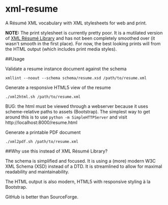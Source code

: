 xml-resume
==========

A Résumé XML vocabulary with XML stylesheets for web and print.

**NOTE:** The print stylesheet is currently pretty poor. It is a mutilated
version of [XML Résumé Library](http://xmlresume.sourceforge.net/) and has
not been completely smoothed over (it wasn't smooth in the first place). For
now, the best looking prints will from the HTML output (which includes print
media styles).

##Usage

Validate a resume instance document against the schema

    xmllint --noout --schema schema/resume.xsd /path/to/resume.xml

Generate a responsive HTML5 view of the resume

    ./xml2html.sh /path/to/resume.xml

BUG: the html must be viewed through a webserver because it uses
scheme-relative paths to assets (Bootstrap). The simplest way to
get around this is to use `python -m SimpleHTTPServer` and visit
http://localhost:8000/resume.html

Generate a printable PDF document

    ./xml2pdf.sh /path/to/resume.xml

##Why use this instead of XML Résumé Library?

The schema is simplified and focused. It is using a (more) modern W3C XML Schema
(XSD) instead of a DTD. It is streamlined to allow for maximal readability and
maintainability.

The HTML output is also modern, HTML5 with responsive styling à la Bootstrap.

GitHub is better than SourceForge.
